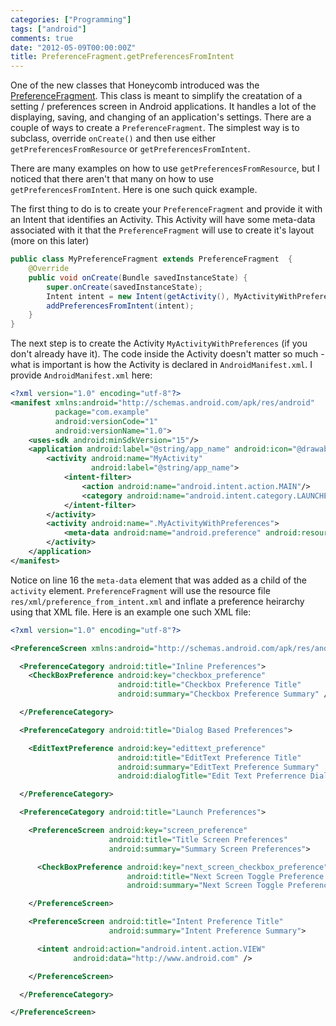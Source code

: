 ```yaml
---
categories: ["Programming"]
tags: ["android"]
comments: true
date: "2012-05-09T00:00:00Z"
title: PreferenceFragment.getPreferencesFromIntent
---
```


One of the new classes that Honeycomb introduced was the [PreferenceFragment](http://developer.android.com/reference/android/preference/PreferenceFragment.html). This class is meant to simplify the creatation of a setting / preferences screen in Android applications. It handles a lot of the displaying, saving, and changing of an application's settings. There are a couple of ways to create a `PreferenceFragment`. The simplest way is to subclass, override `onCreate()` and then use either `getPreferencesFromResource` or `getPreferencesFromIntent`.

There are many examples on how to use `getPreferencesFromResource`, but I noticed that there aren't that many on how to use `getPreferencesFromIntent`. Here is one such quick example.

<!--more-->

The first thing to do is to create your `PreferenceFragment` and provide it with an Intent that identifies an Activity. This Activity will have some meta-data associated with it that the `PreferenceFragment` will use to create it's layout (more on this later)

``` Java [MyPreferenceFragment.java] 
public class MyPreferenceFragment extends PreferenceFragment  {
    @Override
    public void onCreate(Bundle savedInstanceState) {
        super.onCreate(savedInstanceState); 
        Intent intent = new Intent(getActivity(), MyActivityWithPreferences.class );
        addPreferencesFromIntent(intent);
    }
}
```

The next step is to create the Activity `MyActivityWithPreferences` (if you don't already have it). The code inside the Activity doesn't matter so much - what is important is how the Activity is declared in `AndroidManifest.xml`.  I provide `AndroidManifest.xml` here:

``` xml [AndroidManifest.xml]
<?xml version="1.0" encoding="utf-8"?>
<manifest xmlns:android="http://schemas.android.com/apk/res/android"
          package="com.example"
          android:versionCode="1"
          android:versionName="1.0">
    <uses-sdk android:minSdkVersion="15"/>
    <application android:label="@string/app_name" android:icon="@drawable/ic_launcher">
        <activity android:name="MyActivity"
                  android:label="@string/app_name">
            <intent-filter>
                <action android:name="android.intent.action.MAIN"/>
                <category android:name="android.intent.category.LAUNCHER"/>
            </intent-filter>
        </activity>
        <activity android:name=".MyActivityWithPreferences">
            <meta-data android:name="android.preference" android:resource="@xml/preference_from_intent"/>
        </activity>
    </application>
</manifest>
```

Notice on line 16 the `meta-data` element that was added as a child of the `activity` element. `PreferenceFragment` will use the resource file `res/xml/preference_from_intent.xml` and inflate a preference heirarchy using that XML file. Here is an example one such XML file:

``` xml [res/xml/preference_from_intent.xml] 
<?xml version="1.0" encoding="utf-8"?>

<PreferenceScreen xmlns:android="http://schemas.android.com/apk/res/android">

  <PreferenceCategory android:title="Inline Preferences">
    <CheckBoxPreference android:key="checkbox_preference"
                        android:title="Checkbox Preference Title"
                        android:summary="Checkbox Preference Summary" />

  </PreferenceCategory>

  <PreferenceCategory android:title="Dialog Based Preferences">

    <EditTextPreference android:key="edittext_preference"
                        android:title="EditText Preference Title"
                        android:summary="EditText Preference Summary"
                        android:dialogTitle="Edit Text Preferrence Dialog Title" />

  </PreferenceCategory>

  <PreferenceCategory android:title="Launch Preferences">

    <PreferenceScreen android:key="screen_preference"
                      android:title="Title Screen Preferences"
                      android:summary="Summary Screen Preferences">

      <CheckBoxPreference android:key="next_screen_checkbox_preference"
                          android:title="Next Screen Toggle Preference Title"
                          android:summary="Next Screen Toggle Preference Summary" />

    </PreferenceScreen>

    <PreferenceScreen android:title="Intent Preference Title"
                      android:summary="Intent Preference Summary">

      <intent android:action="android.intent.action.VIEW"
              android:data="http://www.android.com" />

    </PreferenceScreen>

  </PreferenceCategory>

</PreferenceScreen>
```

